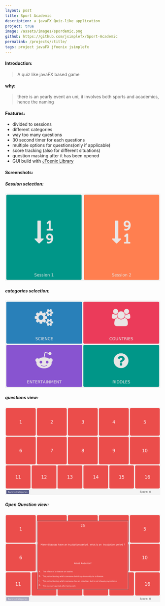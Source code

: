 ```yaml
---
layout: post
title: Sport Academic
description: a javaFX Quiz-like application
project: true
image: /assets/images/spordemic.png
github: https://github.com/jsimplefx/Sport-Academic
permalink: /projects/:title/
tags: project javaFX jfoenix jsimplefx
---
```


#### Introduction:

> A quiz like javaFX based game

#### why:

> there is an yearly event an uni, it involves both sports and academics, hence the naming

#### Features:

- divided to sessions
- different categories
- way too many questions
- 30 second timer for each questions
- multiple options for questions(only if applicable)
- score tracking (also for different situations)
- question masking after it has been opened
- GUI build with [JFoenix Library](https://github.com/jfoenixadmin/JFoenix)

#### Screenshots:

##### Session selection:

<img src="https://raw.githubusercontent.com/jsimplefx/Sport-Academic/master/Screenshots/2019-05-04_15-35.png">

##### categories selection:

<img src="https://raw.githubusercontent.com/jsimplefx/Sport-Academic/master/Screenshots/2019-05-04_15-35_1.png">

##### questions view:

<img src="https://raw.githubusercontent.com/jsimplefx/Sport-Academic/master/Screenshots/2019-05-04_15-35_2.png">

##### Open Question view:

<img src="https://raw.githubusercontent.com/jsimplefx/Sport-Academic/master/Screenshots/2019-05-04_15-35_3.png">
